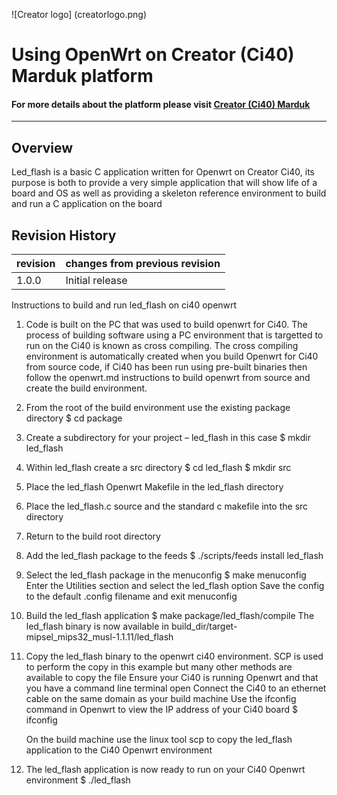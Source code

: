 
![Creator logo] (creatorlogo.png)

# Using OpenWrt on Creator (Ci40) Marduk platform

#### For more details about the platform please visit [Creator (Ci40) Marduk](https://community.imgtec.com/platforms/creator-ci40/)
----

## Overview

Led_flash is a basic C application written for Openwrt on Creator Ci40, its purpose is both to provide a very simple application that will show life of a board and OS as well as providing a skeleton reference environment to build and run a C application on the board


## Revision History

| revision  | changes from previous revision |
|---------- |------------------------------- |
| 1.0.0     | Initial release                |


Instructions to build and run led_flash on ci40 openwrt
1)	Code is built on the PC that was used to build openwrt for Ci40. The process of building software using a PC environment that is targetted to run on the Ci40 is known as cross compiling. The cross compiling environment is automatically created when you build Openwrt for Ci40 from source code, if Ci40 has been run using pre-built binaries then follow the openwrt.md instructions to build openwrt from source and create the build environment.

2)	From the root of the build environment use the existing package directory
	$ cd package

3)	Create a subdirectory for your project – led_flash in this case
	$ mkdir led_flash

4)	Within led_flash create a src directory
	$ cd led_flash
	$ mkdir src

5)	Place the led_flash Openwrt Makefile in the led_flash directory

6)	Place the led_flash.c source and the standard c makefile into the src directory

7)	Return to the build root directory

8)	Add the led_flash package to the feeds
	$ ./scripts/feeds install led_flash

9)	Select the led_flash package in the menuconfig
	$ make menuconfig
	Enter the Utilities section and select the led_flash option
	Save the config to the default .config filename and exit menuconfig

10)	Build the led_flash application
	$ make package/led_flash/compile
	The led_flash binary is now available in build_dir/target-mipsel_mips32_musl-1.1.11/led_flash

11)	Copy the led_flash binary to the openwrt ci40 environment. SCP is used to perform the copy in this example but many other methods are available to copy the file
	Ensure your Ci40 is running Openwrt and that you have a command line terminal open
	Connect the Ci40 to an ethernet cable on the same domain as your build machine
	Use the ifconfig command in Openwrt to view the IP address of your Ci40 board
		$ ifconfig
	
	On the build machine use the linux tool scp to copy the led_flash application to the Ci40 Openwrt environment
	
12)	The led_flash application is now ready to run on your Ci40 Openwrt environment
	$ ./led_flash



